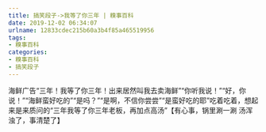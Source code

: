```yaml
---
title: 搞笑段子->我等了你三年 | 糗事百科
date: 2019-12-02 06:34:07
urlname: 12833cdec215b60a3b4f85a465519956
tags: 
- 糗事百科
categories:
- 糗事百科
- 搞笑段子
---
```

海鲜广告“三年！我等了你三年！出来居然叫我去卖海鲜”“你听我说！”“好，你说！”“海鲜蛮好吃的”“是吗？”“是啊，不信你尝尝”“是蛮好吃的耶”吃着吃着，想起来是来质问的“三年我等了你三年老板，再加点高汤”【有心事，锅里涮一涮   汤浑浊了，事清楚了】



